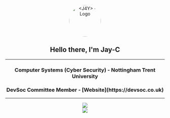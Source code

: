 <p align="center">
<img src="https://j4y.dev/botassets/j4y.gif"
     alt="<J4Y> - Logo"
     width="100px" 
     height="100px"
     style="border-radius:50%"/>
</p>
<h2 align="center">Hello there, I'm Jay-C</h2>

___

<h3 align="center">Computer Systems (Cyber Security) - Nottingham Trent University</h3>
<h3 align="center">DevSoc Committee Member - [Website](https://devsoc.co.uk)</h3>

___

[comment]: https://github.com/anuraghazra/github-readme-stats
<p align="center">
<img src="https://github-readme-stats.vercel.app/api/top-langs/?username=devj4y&show_icons=true&hide_border=true&theme=chartreuse-dark&langs_count=8&layout=compact&custom_title=Language%20Stats" /><br>

<img src="https://github-readme-stats.vercel.app/api?username=devj4y&show_icons=true&count_private=true&theme=chartreuse-dark&hide_border=true&custom_title=Github%20Stats&line_height=24" />
</p>
